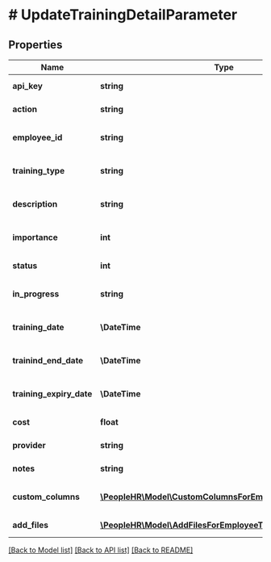 # # UpdateTrainingDetailParameter

## Properties

Name | Type | Description | Notes
------------ | ------------- | ------------- | -------------
**api_key** | **string** | APIKey for update training detail |
**action** | **string** | Action name &#x3D; updatetrainingdetail |
**employee_id** | **string** | Employee id for update training detail |
**training_type** | **string** | Training type for update training detail |
**description** | **string** | Description for update training detail |
**importance** | **int** | Importance for update training detail |
**status** | **int** | Status for update training detail |
**in_progress** | **string** | InProgress for update training detail | [optional]
**training_date** | **\DateTime** | Training date for update training detail | [optional]
**trainind_end_date** | **\DateTime** | Training end date for update training detail | [optional]
**training_expiry_date** | **\DateTime** | Training expiry date for update training detail | [optional]
**cost** | **float** | Cost for update training detail | [optional]
**provider** | **string** | Provider for update training detail | [optional]
**notes** | **string** | Notes for update training detail | [optional]
**custom_columns** | [**\PeopleHR\Model\CustomColumnsForEmployeeTrainingInner[]**](CustomColumnsForEmployeeTrainingInner.md) | Custom columns for update training detail | [optional]
**add_files** | [**\PeopleHR\Model\AddFilesForEmployeeTrainingInner[]**](AddFilesForEmployeeTrainingInner.md) | Add files for update training detail | [optional]

[[Back to Model list]](../../README.md#models) [[Back to API list]](../../README.md#endpoints) [[Back to README]](../../README.md)
